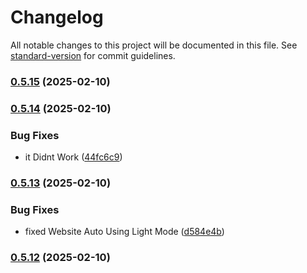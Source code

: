 # Changelog

All notable changes to this project will be documented in this file. See [standard-version](https://github.com/conventional-changelog/standard-version) for commit guidelines.

### [0.5.15](https://github.com/WeForge/Chronium-Website/compare/v0.5.14...v0.5.15) (2025-02-10)

### [0.5.14](https://github.com/WeForge/Chronium-Website/compare/v0.5.13...v0.5.14) (2025-02-10)


### Bug Fixes

* it Didnt Work ([44fc6c9](https://github.com/WeForge/Chronium-Website/commit/44fc6c9dc1dcce3be23bfe1d2f5e7e5b343d3968))

### [0.5.13](https://github.com/WeForge/Chronium-Website/compare/v0.5.12...v0.5.13) (2025-02-10)


### Bug Fixes

* fixed Website Auto Using Light Mode ([d584e4b](https://github.com/WeForge/Chronium-Website/commit/d584e4bcd4082add74b4ef2b016bdde592a50446))

### [0.5.12](https://github.com/WeForge/Chronium-Website/compare/v0.5.11...v0.5.12) (2025-02-10)
